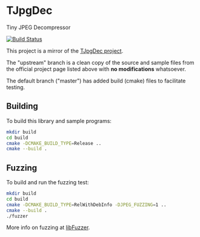 # TJpgDec
Tiny JPEG Decompressor

[![Build Status](https://travis-ci.org/cmumford/TJpgDec.svg?branch=master)](https://travis-ci.org/cmumford/TJpgDec)

This project is a mirror of the [TJpgDec project](http://elm-chan.org/fsw/tjpgd/00index.html).

The "upstream" branch is a clean copy of the source and sample files
from the official project page listed above with **no modifications**
whatsoever.

The default branch ("master") has added build (cmake) files to facilitate
testing.

## Building

To build this library and sample programs:

```sh
mkdir build
cd build
cmake -DCMAKE_BUILD_TYPE=Release ..
cmake --build .
```

## Fuzzing

To build and run the fuzzing test:

```sh
mkdir build
cd build
cmake -DCMAKE_BUILD_TYPE=RelWithDebInfo -DJPEG_FUZZING=1 ..
cmake --build .
./fuzzer
```

More info on fuzzing at [libFuzzer](https://llvm.org/docs/LibFuzzer.html).
